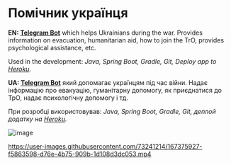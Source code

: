 # Помічник українця
**EN: [Telegram Bot](https://t.me/ua_borymskyi_helper_bot)** which helps Ukrainians during the war. Provides information on evacuation, humanitarian aid, how to join the TrO, provides psychological assistance, etc.

Used in the development: *Java, Spring Boot, Gradle, Git, Deploy app to [Heroku](https://dashboard.heroku.com/).*






**UA: [Telegram Bot](https://t.me/ua_borymskyi_helper_bot)** який допомагає українцям під час війни. Надає інформацію про евакуацію, гуманітарну допомогу, як приєднатися до ТрО, надає психологічну допомогу і тд.

При розробці використовував: *Java, Spring Boot, Gradle, Git, деплой додатку на [Heroku](https://dashboard.heroku.com/).*

![image](https://user-images.githubusercontent.com/73241214/167372409-6b9eda17-f702-42ff-89dd-634ff726b5fa.png)

https://user-images.githubusercontent.com/73241214/167375927-f5863598-d76e-4b75-909b-1d108d3dc053.mp4

